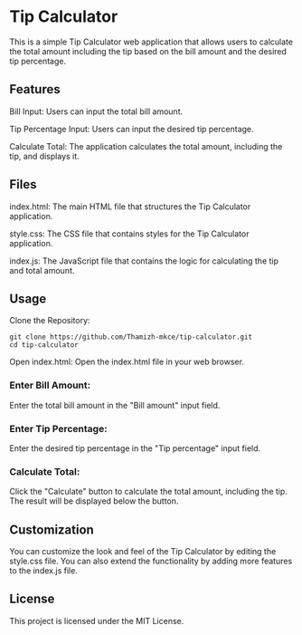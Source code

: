 # Tip Calculator
This is a simple Tip Calculator web application that allows users to calculate the total amount including the tip based on the bill amount and the desired tip percentage.

## Features
Bill Input: Users can input the total bill amount.

Tip Percentage Input: Users can input the desired tip percentage.

Calculate Total: The application calculates the total amount, including the tip, and displays it.

## Files
index.html: The main HTML file that structures the Tip Calculator application.

style.css: The CSS file that contains styles for the Tip Calculator application.

index.js: The JavaScript file that contains the logic for calculating the tip and total amount.

## Usage
Clone the Repository:

```
git clone https://github.com/Thamizh-mkce/tip-calculator.git
cd tip-calculator
```
Open index.html:
Open the index.html file in your web browser.

### Enter Bill Amount:
Enter the total bill amount in the "Bill amount" input field.

### Enter Tip Percentage:
Enter the desired tip percentage in the "Tip percentage" input field.

### Calculate Total:
Click the "Calculate" button to calculate the total amount, including the tip. The result will be displayed below the button.

## Customization
You can customize the look and feel of the Tip Calculator by editing the style.css file. You can also extend the functionality by adding more features to the index.js file.

## License
This project is licensed under the MIT License.

